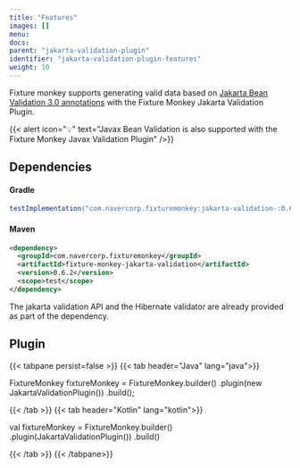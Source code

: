 ```yaml
---
title: "Features"
images: []
menu:
docs:
parent: "jakarta-validation-plugin"
identifier: "jakarta-validation-plugin-features"
weight: 10
---
```


Fixture monkey supports generating valid data based on [Jakarta Bean Validation 3.0 annotations](https://beanvalidation.org/) with the Fixture Monkey Jakarta Validation Plugin.

{{< alert icon="💡" text="Javax Bean Validation is also supported with the Fixture Monkey Javax Validation Plugin" />}}

## Dependencies
#### Gradle
```groovy
testImplementation("com.navercorp.fixturemonkey:jakarta-validation-:0.6.2")
```

#### Maven
```xml
<dependency>
  <groupId>com.navercorp.fixturemonkey</groupId>
  <artifactId>fixture-monkey-jakarta-validation</artifactId>
  <version>0.6.2</version>
  <scope>test</scope>
</dependency>
```

The jakarta validation API and the Hibernate validator are already provided as part of the dependency.

## Plugin
{{< tabpane persist=false >}}
{{< tab header="Java" lang="java">}}

FixtureMonkey fixtureMonkey = FixtureMonkey.builder()
    .plugin(new JakartaValidationPlugin())
    .build();

{{< /tab >}}
{{< tab header="Kotlin" lang="kotlin">}}

val fixtureMonkey = FixtureMonkey.builder()
    .plugin(JakartaValidationPlugin())
    .build()

{{< /tab >}}
{{< /tabpane>}}
